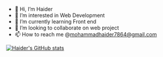 - 👋 Hi, I’m Haider
- 👀 I’m interested in Web Development
- 🌱 I’m currently learning Front end
- 💞️ I’m looking to collaborate on web project
- 📫 How to reach me @mohammadhaider7864@gmail.com

[![Haider's GitHub stats](https://github-readme-stats.vercel.app/api?username=Haider786x&theme=dark&show_icons=true)](https://github.com/Haider786x/github-readme-stats)

<!---
Haider786x/Haider786x is a ✨ special ✨ repository because its `README.md` (this file) appears on your GitHub profile.
You can click the Preview link to take a look at your changes.
--->
